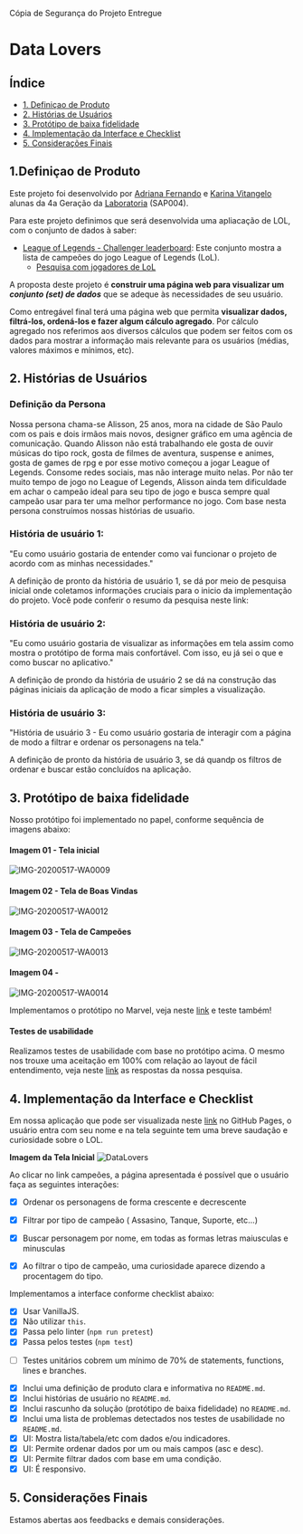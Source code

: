 Cópia de Segurança do Projeto Entregue
# Data Lovers

## Índice

* [1. Definiçao de Produto](#1-definição-de-produto)
* [2. Histórias de Usuários](#2-histórias-de-usuários)
* [3. Protótipo de baixa fidelidade](#3-prot[otipo-de-baixa-fidelidade])
* [4. Implementação da Interface e Checklist](#4-Implementação-da-interface-e-checklist)
* [5. Considerações Finais](#5-considerações-finais)

## 1.Definiçao de Produto
Este projeto foi desenvolvido por [Adriana Fernando](https://github.com/AdrianaFernando) 
e [Karina Vitangelo](https://github.com/karinavit) alunas da 4a Geração da [Laboratoria](https://github.com/Laboratoria) (SAP004).

Para este projeto definimos que será desenvolvida uma apliacação de LOL, com o conjunto de dados à saber:

* [League of Legends - Challenger leaderboard](src/data/lol/lol.json):
  Este conjunto mostra a lista de campeões do jogo League of
  Legends (LoL).
  - [Pesquisa com jogadores de LoL](src/data/lol/README.pt-BR.md)

A proposta deste projeto é  **construir uma página web para visualizar um _conjunto
(set) de dados_** que se adeque às necessidades de seu usuário.

Como entregável final terá uma página web que permita **visualizar dados,
filtrá-los, ordená-los e fazer algum cálculo agregado**. Por cálculo agregado
nos referimos aos diversos cálculos que podem ser feitos com os dados para mostrar a
informação mais relevante para os usuários (médias, valores máximos e mínimos,
etc).

## 2. Histórias de Usuários

### Definição da Persona
Nossa persona chama-se Alisson, 25 anos, mora na cidade de São Paulo com os pais e dois irmãos mais novos, designer gráfico em uma agência de comunicação.
Quando Alisson não está trabalhando ele gosta de ouvir músicas do tipo rock, gosta de filmes de aventura, suspense e animes, gosta de games de rpg e por esse motivo começou a jogar League of Legends. Consome redes sociais, mas não interage muito nelas.
Por não ter muito tempo de jogo no League of Legends, Alisson ainda tem dificuldade em achar o campeão ideal para seu tipo de jogo e busca sempre qual campeão usar para ter uma melhor performance no jogo.
Com base nesta persona construímos nossas histórias de usuaŕio.

### História de usuário 1:
"Eu como usuário gostaria de entender como vai funcionar o projeto de acordo com as minhas necessidades."

A definição de pronto da história de usuário 1, se dá por meio de pesquisa inicial onde coletamos informações cruciais para o inicio da implementação do projeto.
Você pode conferir o resumo da pesquisa neste link:

### História de usuário 2:
"Eu como usuário gostaria de visualizar as informações em tela assim como mostra o protótipo de forma mais confortável. Com isso, eu já sei o que e como buscar no aplicativo."

A definição de prondo da história de usuário 2 se dá na construção das páginas iniciais da aplicação de modo a ficar simples a visualização.


### História de usuário 3:
"História de usuário 3 - Eu como usuário gostaria de interagir com a página de modo a filtrar e ordenar os personagens na tela."

A definição de pronto da história de usuário 3, se dá quandp os filtros de ordenar e buscar estão concluídos na aplicação.


## 3. Protótipo de baixa fidelidade
Nosso protótipo foi implementado no papel, conforme sequência de imagens abaixo:

#### Imagem 01 - Tela inicial

![IMG-20200517-WA0009](https://user-images.githubusercontent.com/61189470/82395681-66a6e280-9a22-11ea-8f98-85168603070e.jpg)

#### Imagem 02 - Tela de Boas Vindas
![IMG-20200517-WA0012](https://user-images.githubusercontent.com/61189470/82395689-6ad30000-9a22-11ea-8cf8-b5f1260d22c2.jpg)

#### Imagem 03 - Tela de Campeões
![IMG-20200517-WA0013](https://user-images.githubusercontent.com/61189470/82395692-6c042d00-9a22-11ea-9b5a-33b8d9849a2f.jpg)

#### Imagem 04 - 
![IMG-20200517-WA0014](https://user-images.githubusercontent.com/61189470/82395695-6dcdf080-9a22-11ea-8f9c-2838055f75f6.jpg)


Implementamos o protótipo no Marvel, veja neste [link](https://marvelapp.com/4fa0hbe)  e teste também!

#### Testes de usabilidade
Realizamos testes de usabilidade com base no protótipo acima. O mesmo nos trouxe uma aceitação em 100% com relação ao layout de fácil entendimento, veja neste [link](https://drive.google.com/file/d/17i8f8b4D3puQMu0jJ0CgbDwF4lAdX2_4/view?usp=sharing) as respostas da nossa pesquisa.

## 4.  Implementação da Interface e Checklist
Em nossa aplicação que pode ser visualizada neste [link](https://karinavit.github.io/SAP004-data-lovers/src/) no GitHub Pages, o usuário entra com seu nome e na tela seguinte tem uma breve saudação e curiosidade sobre o LOL.

**Imagem da Tela Inicial**
![DataLovers](https://user-images.githubusercontent.com/61189470/90974049-fe264080-e4fd-11ea-96e9-044b3d6ab281.png)

Ao clicar no link campeões, a página apresentada é possível que o usuário faça as seguintes interações:
- [x] Ordenar os personagens de forma crescente e decrescente
- [x] Filtrar por tipo de campeão ( Assasino, Tanque, Suporte, etc...)
- [x] Buscar personagem por nome, em todas as formas letras maiusculas e minusculas
- [x] Ao filtrar o tipo de campeão, uma curiosidade aparece dizendo a procentagem do tipo.


Implementamos a interface conforme checklist abaixo:

- [x] Usar VanillaJS.
- [x] Não utilizar `this`.
- [x] Passa pelo linter (`npm run pretest`)
- [x] Passa pelos testes (`npm test`)
* [ ] Testes unitários cobrem um mínimo de 70% de statements, functions,
  lines e branches.
- [x] Inclui uma definição de produto clara e informativa no `README.md`.
- [x] Inclui histórias de usuário no `README.md`.
- [x] Inclui rascunho da solução (protótipo de baixa fidelidade) no
  `README.md`.
- [x] Inclui uma lista de problemas detectados nos testes de usabilidade no `README.md`.
- [x] UI: Mostra lista/tabela/etc com dados e/ou indicadores.
- [x] UI: Permite ordenar dados por um ou mais campos (asc e desc).
- [x] UI: Permite filtrar dados com base em uma condição.
- [x] UI: É responsivo.

## 5. Considerações Finais
Estamos abertas aos feedbacks e demais considerações.